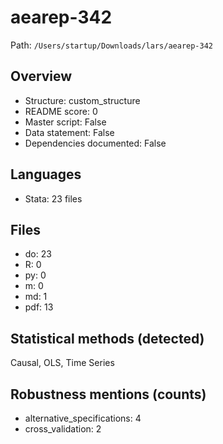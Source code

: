 # aearep-342

Path: `/Users/startup/Downloads/lars/aearep-342`

## Overview
- Structure: custom_structure
- README score: 0
- Master script: False
- Data statement: False
- Dependencies documented: False

## Languages
- Stata: 23 files

## Files
- do: 23
- R: 0
- py: 0
- m: 0
- md: 1
- pdf: 13

## Statistical methods (detected)
Causal, OLS, Time Series

## Robustness mentions (counts)
- alternative_specifications: 4
- cross_validation: 2